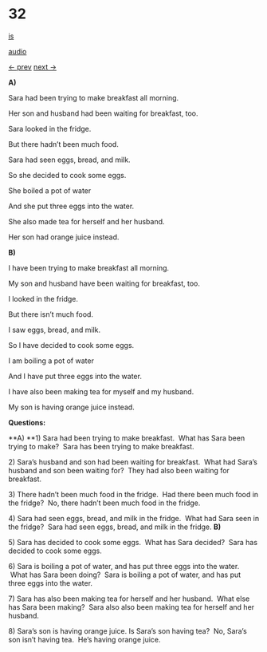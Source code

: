 # 32

[is](../is/story_32.md)

[audio](../audio/story_32.mp3)

[← prev](../en/story_31.md)
[next →](../en/story_33.md)

**A)**

Sara had been trying to make breakfast all morning.

Her son and husband had been waiting for breakfast, too.

Sara looked in the fridge.

But there hadn’t been much food.

Sara had seen eggs, bread, and milk.

So she decided to cook some eggs.

She boiled a pot of water

And she put three eggs into the water.

She also made tea for herself and her husband.

Her son had orange juice instead.

**B)**

I have been trying to make breakfast all morning.

My son and husband have been waiting for breakfast, too.

I looked in the fridge.

But there isn’t much food.

I saw eggs, bread, and milk.

So I have decided to cook some eggs.

I am boiling a pot of water

And I have put three eggs into the water.

I have also been making tea for myself and my husband.

My son is having orange juice instead.

**Questions:**

**A)
**1) Sara had been trying to make breakfast.  What has Sara been trying
to make?  Sara has been trying to make breakfast.

2\) Sara’s husband and son had been waiting for breakfast.  What had
Sara’s husband and son been waiting for?  They had also been waiting for
breakfast.

3\) There hadn’t been much food in the fridge.  Had there been much food
in the fridge?  No, there hadn’t been much food in the fridge.

4\) Sara had seen eggs, bread, and milk in the fridge.  What had Sara
seen in the fridge?  Sara had seen eggs, bread, and milk in the
fridge.
**B)**

5\) Sara has decided to cook some eggs.  What has Sara decided?  Sara
has decided to cook some eggs.

6\) Sara is boiling a pot of water, and has put three eggs into the
water.  What has Sara been doing?  Sara is boiling a pot of water, and
has put three eggs into the water.

7\) Sara has also been making tea for herself and her husband.  What
else has Sara been making?  Sara also also been making tea for herself
and her husband.

8\) Sara’s son is having orange juice. Is Sara’s son having tea?  No,
Sara’s son isn’t having tea.  He’s having orange juice.
